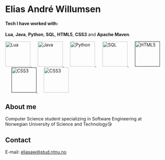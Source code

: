 # Elias André Willumsen

#### Tech I have worked with:
**Lua**, **Java**, **Python**, **SQL**, **HTML5**, **CSS3** and **Apache Maven**.

<p align="left">
  <a href="https://www.lua.org/">
    <img src="https://upload.wikimedia.org/wikipedia/commons/c/cf/Lua-Logo.svg" height="80" alt="Lua">
  </a>
  &nbsp;&nbsp;&nbsp;&nbsp;
  <a href="https://www.oracle.com/java/">
    <img src="https://upload.wikimedia.org/wikipedia/en/3/30/Java_programming_language_logo.svg" height="80" alt="Java">
  </a>
  &nbsp;&nbsp;&nbsp;&nbsp;
  <a href="https://www.python.org/">
    <img src="https://upload.wikimedia.org/wikipedia/commons/c/c3/Python-logo-notext.svg" height="80" alt="Python">
  </a>
  &nbsp;&nbsp;&nbsp;&nbsp;
  <a href="https://www.mysql.com/">
    <img src="https://upload.wikimedia.org/wikipedia/commons/d/d7/Sql_data_base_with_logo.svg" height="80" alt="SQL">
  </a>
  &nbsp;&nbsp;&nbsp;&nbsp;
  <a href="">
    <img src="https://upload.wikimedia.org/wikipedia/commons/6/61/HTML5_logo_and_wordmark.svg" height="80" alt="HTML5">
  </a>
  &nbsp;&nbsp;&nbsp;&nbsp;
  <a href="">
    <img src="https://upload.wikimedia.org/wikipedia/commons/d/d5/CSS3_logo_and_wordmark.svg" height="80" alt="CSS3">
  </a>
  &nbsp;&nbsp;&nbsp;&nbsp;
  <a href="https://maven.apache.org/">
    <img src="https://upload.wikimedia.org/wikipedia/commons/5/52/Apache_Maven_logo.svg" height="80" alt="CSS3">
  </a>
</p>

## About me

Computer Science student specializing in Software Engineering at Norwegian University of Science and Technology😘

## Contact

E-mail: eliasaw@stud.ntnu.no
